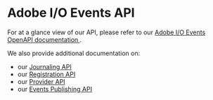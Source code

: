 # Adobe I/O Events API

For at a glance view of our API, please refer to our [Adobe I/O Events OpenAPI documentation ](/apis/experienceplatform/events/ioeventsapi.html#!adobedocs/adobeio-events/master/events-api-reference.yaml).

We also provide additional documentation on:
* our [Journaling API](journaling_api.md)
* our [Registration API](registration_api.md)
* our [Provider API](provider_api.md)
* our [Events Publishing API](eventsingress_api.md)
